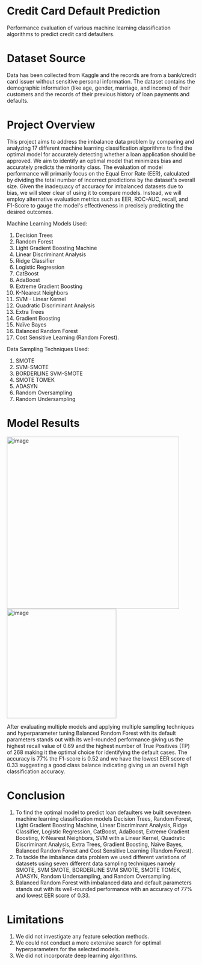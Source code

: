 # Credit Card Default Prediction
Performance evaluation of various machine learning classification algorithms to predict credit card defaulters.


#  Dataset Source
Data has been collected from Kaggle and the records are from a bank/credit card issuer without sensitive personal information. The dataset contains the demographic information (like age, gender, marriage, and income) of their customers and the records of their previous history of loan payments and defaults.


#  Project Overview
This project aims to address the imbalance data problem by comparing and analyzing 17 different machine learning classification algorithms to find the optimal model for accurately detecting whether a loan application should be approved.
We aim to identify an optimal model that minimizes bias and accurately predicts the minority class. The evaluation of model performance will primarily focus on the Equal Error Rate (EER), calculated by dividing the total number of incorrect predictions by the dataset's overall size. Given the inadequacy of accuracy for imbalanced datasets due to bias, we will steer clear of using it to compare models. Instead, we will employ alternative evaluation metrics such as EER, ROC-AUC, recall, and F1-Score to gauge the model's effectiveness in precisely predicting the desired outcomes.

Machine Learning Models Used:
1.  Decision Trees
2.  Random Forest
3.  Light Gradient Boosting Machine
5.  Linear Discriminant Analysis
6.  Ridge Classifier
7.  Logistic Regression
8.  CatBoost
9.  AdaBoost
10. Extreme Gradient Boosting
11. K-Nearest Neighbors
12. SVM - Linear Kernel
13. Quadratic Discriminant Analysis
14. Extra Trees
15. Gradient Boosting
16. Naïve Bayes
17. Balanced Random Forest
18. Cost Sensitive Learning (Random Forest).

Data Sampling Techniques Used:
1. SMOTE
2. SVM-SMOTE
3. BORDERLINE SVM-SMOTE
4. SMOTE TOMEK
5. ADASYN
6. Random Oversampling
7. Random Undersampling

#  Model Results

<img width="458" alt="image" src="https://github.com/alishba0133/Creditcarddefaultprediction/assets/40602824/72ff2efd-d3c7-4b0a-bec1-e2f4f13c68ed">

<img width="291" alt="image" src="https://github.com/alishba0133/Creditcarddefaultprediction/assets/40602824/ff01f89d-f14f-49d7-987e-fcaadfe47c39">

After evaluating multiple models and applying multiple sampling techniques and hyperparameter tuning Balanced Random Forest with its default parameters stands out with its well-rounded performance giving us the highest recall value of 0.69 and the highest number of True Positives (TP) of 268 making it the optimal choice for identifying the default cases. The accuracy is 77% the F1-score is 0.52 and we have the lowest EER score of 0.33 suggesting a good class balance indicating giving us an overall high classification accuracy.

#  Conclusion

1. To find the optimal model to predict loan defaulters we built seventeen machine learning classification models Decision Trees, Random Forest, Light Gradient Boosting Machine, Linear Discriminant Analysis, Ridge Classifier, Logistic Regression, CatBoost, AdaBoost, Extreme Gradient Boosting, K-Nearest Neighbors, SVM with a Linear Kernel, Quadratic Discriminant Analysis, Extra Trees, Gradient Boosting, Naïve Bayes, Balanced Random Forest and Cost Sensitive Learning (Random Forest).
2. To tackle the imbalance data problem we used different variations of datasets using seven different data sampling techniques namely SMOTE, SVM SMOTE, BORDERLINE SVM SMOTE, SMOTE TOMEK, ADASYN, Random Undersampling, and Random Oversampling.
3. Balanced Random Forest with imbalanced data and default parameters stands out with its well-rounded performance with an accuracy of 77% and lowest EER score of 0.33.


#  Limitations

1. We did not investigate any feature selection methods.
2. We could not conduct a more extensive search for optimal hyperparameters for the selected models.
3. We did not incorporate deep learning algorithms.



